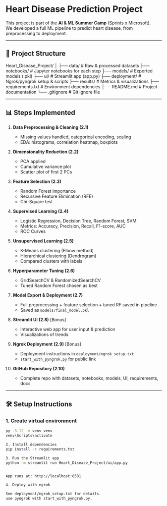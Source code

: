 # Heart Disease Prediction Project

This project is part of the **AI & ML Summer Camp** (Sprints x Microsoft).  
We developed a full ML pipeline to predict heart disease, from preprocessing to deployment.

---

## 🚀 Project Structure
Heart_Disease_Project/
│
├── data/ # Raw & processed datasets
├── notebooks/ # Jupyter notebooks for each step
├── models/ # Exported models (.pkl)
├── ui/ # Streamlit app (app.py)
├── deployment/ # Ngrok/pyngrok setup & scripts
├── results/ # Metrics & visualizations
├── requirements.txt # Environment dependencies
├── README.md # Project documentation
└── .gitignore # Git ignore file

---

## 📊 Steps Implemented
1. **Data Preprocessing & Cleaning (2.1)**  
   - Missing values handled, categorical encoding, scaling  
   - EDA: histograms, correlation heatmap, boxplots  

2. **Dimensionality Reduction (2.2)**  
   - PCA applied  
   - Cumulative variance plot  
   - Scatter plot of first 2 PCs  

3. **Feature Selection (2.3)**  
   - Random Forest importance  
   - Recursive Feature Elimination (RFE)  
   - Chi-Square test  

4. **Supervised Learning (2.4)**  
   - Logistic Regression, Decision Tree, Random Forest, SVM  
   - Metrics: Accuracy, Precision, Recall, F1-score, AUC  
   - ROC Curves  

5. **Unsupervised Learning (2.5)**  
   - K-Means clustering (Elbow method)  
   - Hierarchical clustering (Dendrogram)  
   - Compared clusters with labels  

6. **Hyperparameter Tuning (2.6)**  
   - GridSearchCV & RandomizedSearchCV  
   - Tuned Random Forest chosen as best  

7. **Model Export & Deployment (2.7)**  
   - Full preprocessing + feature selection + tuned RF saved in pipeline  
   - Saved as `models/final_model.pkl`  

8. **Streamlit UI (2.8)** [Bonus]  
   - Interactive web app for user input & prediction  
   - Visualizations of trends  

9. **Ngrok Deployment (2.9)** [Bonus]  
   - Deployment instructions in `deployment/ngrok_setup.txt`  
   - `start_with_pyngrok.py` for public link  

10. **GitHub Repository (2.10)**  
    - Complete repo with datasets, notebooks, models, UI, requirements, docs  

---

## 🛠️ Setup Instructions
### 1. Create virtual environment
```bash
py -3.12 -m venv venv
venv\Scripts\activate

2. Install dependencies
pip install -r requirements.txt

3. Run the Streamlit app
python -m streamlit run Heart_Disease_Project/ui/app.py


App runs at: http://localhost:8501

4. Deploy with ngrok

See deployment/ngrok_setup.txt for details.
use pyngrok with start_with_pyngrok.py.